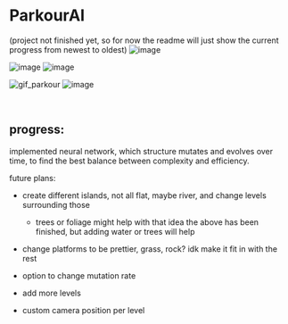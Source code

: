﻿# ParkourAI
(project not finished yet, so for now the readme will just show the current progress from newest to oldest)
![image](https://github.com/user-attachments/assets/d5050467-a790-4927-aaaa-63aaabd5bdae)

![image](https://github.com/user-attachments/assets/e297d31b-c543-4197-9b88-6e3b8b2fd2e9)
![image](https://github.com/user-attachments/assets/2bd18bb6-e5a6-487f-8ab6-49eca426501d)

![gif_parkour](https://github.com/user-attachments/assets/f8fd1075-7acd-413f-8540-fc97ffe4ca21)
![image](https://github.com/user-attachments/assets/7eb102e4-6463-4160-9ab2-1d88e1fd6c4d)

<br>

## progress:
implemented neural network, which structure mutates and evolves over time,
to find the best balance between complexity and efficiency.




future plans:
- create different islands, not all flat, maybe river, and change levels surrounding those
  - trees or foliage might help with that idea
  the above has been finished, but adding water or trees will help

- change platforms to be prettier, grass, rock? idk make it fit in with the rest
- option to change mutation rate
- add more levels 
- custom camera position per level


